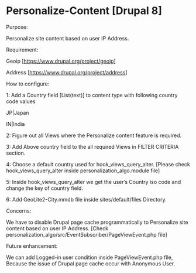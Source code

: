 # Personalize-Content [Drupal 8]

Purpose: 

Personalize site content based on user IP Address.

Requirement:

Geoip [https://www.drupal.org/project/geoip]

Address [https://www.drupal.org/project/address]

How to configure:

1: Add a Country field [List(text)] to content type with following country code values

   JP|Japan
   
   IN|India

2: Figure out all Views where the Personalize content feature is required.

3: Add Above country field to the all required Views in FILTER CRITERIA section.

4: Choose a default country used for hook_views_query_alter. [Please check hook_views_query_alter inside personalization_algo.module file]

5: Inside hook_views_query_alter we get the user’s Country iso code and change the key of country field.

6: Add GeoLite2-City.mmdb file inside sites/default/files Directory. 

Concerns: 

We have to disable Drupal page cache programmatically to Personalize site content based on user IP Address.
[Check personalization_algo/src/EventSubscriber/PageViewEvent.php file]

Future enhancement:

We can add Logged-in user condition inside PageViewEvent.php file, Because the issue of Drupal page cache occur with Anonymous User. 
